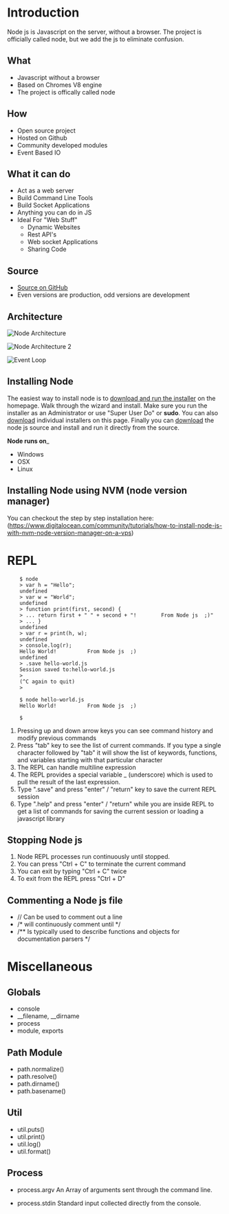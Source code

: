 Introduction
=============

Node js is Javascript on the server, without a browser.  The project is officially called node, but we add the js to eliminate confusion.

What
----
* Javascript without a browser
* Based on Chromes V8 engine
* The project is offically called node

How
---
* Open source project
* Hosted on Github
* Community developed modules
* Event Based IO

What it can do
--------------
* Act as a web server
* Build Command Line Tools
* Build Socket Applications
* Anything you can do in JS
* Ideal For "Web Stuff"
    * Dynamic Websites
    * Rest API's
    * Web socket Applications
    * Sharing Code

Source
------
* [Source on GitHub](https://github.com/joyent/node)
* Even versions are production, odd versions are development

Architecture
------------
![Node Architecture](https://github.com/hirakchatterjee/node-intro/blob/master/intro/node_architecture_diagram.png)

![Node Architecture 2](https://github.com/hirakchatterjee/node-intro/blob/master/intro/node_architecture_diagram2.png)

![Event Loop](https://github.com/hirakchatterjee/node-intro/blob/master/intro/eventloop.png)


Installing Node
---------------
The easiest way to install node is to [download and run the installer](http://nodejs.org) on the homepage.
Walk through the wizard and install. Make sure you run the installer as an Administrator or use
"Super User Do" or __sudo__.  You can also [download](nodejs.org/download/) individual installers on this page.
Finally you can [download](nodejs.org/dist/v4.2.4/node-v4.2.4.pkg) the node js source and install and run
it directly from the source.

__Node runs on___
* Windows
* OSX
* Linux

Installing Node using NVM (node version manager)
------------------------------------------------
You can checkout the step by step installation here:
(https://www.digitalocean.com/community/tutorials/how-to-install-node-js-with-nvm-node-version-manager-on-a-vps)

REPL
====
```
    $ node
    > var h = "Hello";
    undefined
    > var w = "World";
    undefined
    > function print(first, second) {
    > ... return first + " " + second + "!        From Node js  ;)"
    > ... }
    undefined
    > var r = print(h, w);
    undefined
    > console.log(r);
    Hello World!          From Node js  ;)
    undefined
    > .save hello-world.js
    Session saved to:hello-world.js
    >
    (^C again to quit)
    >

    $ node hello-world.js
    Hello World!          From Node js  ;)

    $

```


1. Pressing up and down arrow keys you can see command history and modify previous commands
2. Press "tab" key to see the list of current commands. If you type a single character followed by "tab" it will show the list of keywords, functions, and variables starting with that particular character
3. The REPL can handle multiline expression
4. The REPL provides a special variable _ (underscore) which is used to pull the result of the last expression.
5. Type ".save" and press "enter" / "return" key to save the current REPL session
6. Type ".help" and press "enter" / "return" while you are inside REPL to get a list of commands for saving the current session or loading a javascript library

Stopping Node js
----------------
1. Node REPL processes run continuously until stopped.
2. You can press "Ctrl + C" to terminate the current command
3. You can exit by typing "Ctrl + C" twice
4. To exit from the REPL press "Ctrl + D"

Commenting a Node js file
-------------------------
* // Can be used to comment out a line
* /* will continuously comment until */
* /** Is typically used to describe functions and objects for documentation parsers */

Miscellaneous
=============

Globals
--------
* console
* __filename, __dirname
* process
* module, exports

Path Module
-----------
* path.normalize()
* path.resolve()
* path.dirname()
* path.basename()

Util
----
* util.puts()
* util.print()
* util.log()
* util.format()

Process
--------
* process.argv
An Array of arguments sent through the command line.

* process.stdin
Standard input collected directly from the console.